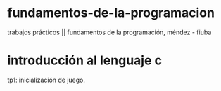 # fundamentos-de-la-programacion
trabajos prácticos || fundamentos de la programación, méndez - fiuba

# introducción al lenguaje c
tp1: inicialización de juego.
